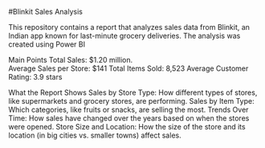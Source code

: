 #Blinkit Sales Analysis 



This repository contains a report that analyzes sales data from Blinkit, an Indian app known for last-minute grocery deliveries. The analysis was created using Power BI



Main Points
Total Sales: $1.20 million.<br>
Average Sales per Store: $141
Total Items Sold: 8,523
Average Customer Rating: 3.9 stars




What the Report Shows
Sales by Store Type: How different types of stores, like supermarkets and grocery stores, are performing.
Sales by Item Type: Which categories, like fruits or snacks, are selling the most.
Trends Over Time: How sales have changed over the years based on when the stores were opened.
Store Size and Location: How the size of the store and its location (in big cities vs. smaller towns) affect sales.

